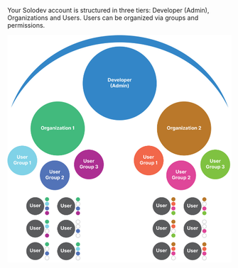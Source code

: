 

Your Solodev account is structured in three tiers: Developer (Admin), Organizations and Users. Users can be organized via groups and permissions.


<a href="structure1.jpg" target="_blank"><img src="structure1.jpg" style="margin: auto; display: block"></a>






